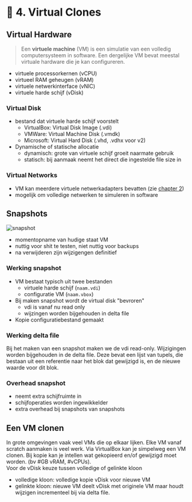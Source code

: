 # 🥽 4. Virtual Clones
## Virtual Hardware
> Een **virtuele machine** (VM) is een simulatie van een volledig computersysteem in software. Een dergelijke VM bevat meestal virtuale hardware die je kan configureren.
- virtuele processorkernen (vCPU)
- virtueel RAM geheugen (vRAM)
- virtuele netwerkinterface (vNIC)
- virtuele harde schijf (vDisk)

### Virtual Disk
- bestand dat virtuele harde schijf voorstelt
  - VirtualBox: Virtual Disk Image (.vdi)
  - VMWare: Virtual Machine Disk (.vmdk)
  - Microsoft: Virtual Hard Disk (.vhd, .vdhx voor v2)
- Dynamische of statische allocatie
  - dynamisch: grote van virtuele schijf groeit naarmate gebruik
  - statisch: bij aanmaak neemt het direct die ingestelde file size in

### Virtual Networks
- VM kan meerdere virtuele netwerkadapters bevatten (zie [chapter 2](2.%20Virtual%20Networks.md))
- mogelijk om volledige netwerken te simuleren in software

## Snapshots
![snapshot](https://i.postimg.cc/xCRLypKx/image.png)
- momentopname van hudige staat VM
- nuttig voor shit te testen, niet nuttig voor backups
- na verwijderen zijn wijzigengen definitief

### Werking snapshot
- VM bestaat typisch uit twee bestanden
  - virtuele harde schijf (`naam.vdi`)
  - configuratie VM (`naam.vbox`)
- Bij maken snapshot wordt de virtual disk "bevroren"
  - vdi is vanaf nu read only
  - wijzingen worden bijgehouden in delta file
- Kopie configuratiebestand gemaakt

### Werking delta file
Bij het maken van een snapshot maken we de vdi read-only. Wijzigingen worden bijgehouden in de delta file. Deze bevat een lijst van tupels, die bestaan uit een referentie naar het blok dat gewijzigd is, en de nieuwe waarde voor dit blok.

### Overhead snapshot
- neemt extra schijfruimte in
- schijfoperaties worden ingewikkelder
- extra overhead bij snapshots van snapshots

## Een VM clonen
In grote omgevingen vaak veel VMs die op elkaar lijken. Elke VM vanaf scratch aanmaken is veel werk. Via VirtualBox kan je simpelweg een VM clonen. Bij kopie kan je intellen wat gekopieerd en/of gewijzigd moet worden. (bv #GB vRAM, #vCPUs).
<br>Voor de vDisk keuze tussen volledige of gelinkte kloon
- volledige kloon: volledige kopie vDisk voor nieuwe VM
- gelinkte kloon: nieuwe VM deelt vDisk met originele VM maar houdt wijzigen incrementeel bij via delta file. 